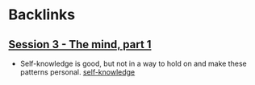
# Backlinks
## [Session 3 - The mind, part 1](<Session 3 - The mind, part 1.md>)
- Self-knowledge is good, but not in a way to hold on and make these patterns personal. [self-knowledge](<self-knowledge.md>)

